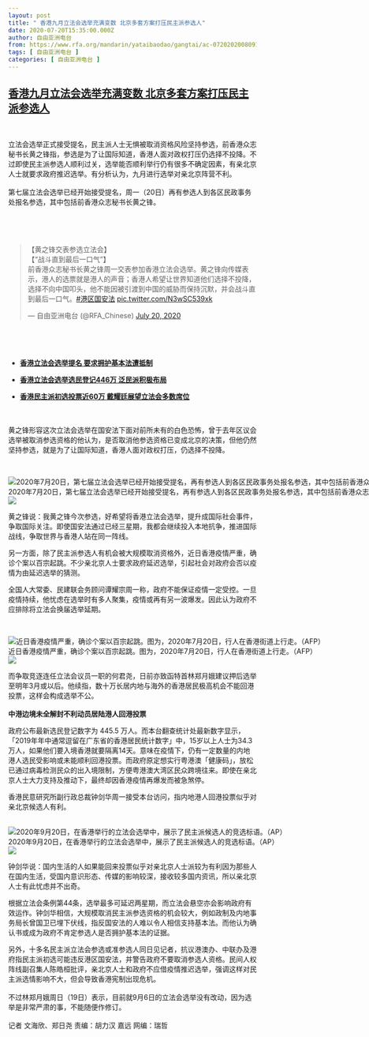 ```yaml
---
layout: post
title: " 香港九月立法会选举充满变数 北京多套方案打压民主派参选人"
date: 2020-07-20T15:35:00.000Z
author: 自由亚洲电台
from: https://www.rfa.org/mandarin/yataibaodao/gangtai/ac-07202020080912.html
tags: [ 自由亚洲电台 ]
categories: [ 自由亚洲电台 ]
---
```

<!--1595259300000-->
[香港九月立法会选举充满变数 北京多套方案打压民主派参选人](https://www.rfa.org/mandarin/yataibaodao/gangtai/ac-07202020080912.html)
------

<div>
<p> </p><p>立法会选举正式接受提名，民主派人士无惧被取消资格风险坚持参选，前香港众志秘书长黄之锋指，参选是为了让国际知道，香港人面对政权打压仍选择不投降。不过即使民主派参选人顺利过关，选举能否顺利举行仍有很多不确定因素，有亲北京人士就要求政府推迟选举。有分析认为，九月进行选举对亲北京阵营不利。<br/> <br/>第七届立法会选举已经开始接受提名，周一（20日）再有参选人到各区民政事务处报名参选，其中包括前香港众志秘书长黄之锋。</p><p> </p><p> </p><blockquote class="twitter-tweet"><p dir="ltr">【黄之锋交表参选立法会】<br/>【“战斗直到最后一口气”】<br/>前香港众志秘书长黄之锋周一交表参加香港立法会选举。黄之锋向传媒表示，港人的选票就是港人的声音；香港人希望让世界知道他们选择不投降，选择不向中国叩头，他不能因被引渡到中国的威胁而保持沉默，并会战斗直到最后一口气。<a href="https://twitter.com/hashtag/%E6%B8%AF%E5%8C%BA%E5%9B%BD%E5%AE%89%E6%B3%95?src=hash&amp;ref_src=twsrc%5Etfw">#港区国安法</a> <a href="https://t.co/N3wSC539xk">pic.twitter.com/N3wSC539xk</a></p>— 自由亚洲电台 (@RFA_Chinese) <a href="https://twitter.com/RFA_Chinese/status/1285161778515591169?ref_src=twsrc%5Etfw">July 20, 2020</a></blockquote><script charset="utf-8" src="https://platform.twitter.com/widgets.js"></script><p> </p><p> </p><ul><li><b><a class="external-link" href="http://www.rfa.org/mandarin/Xinwen/8-07192020131137.html">香港立法会选举提名 要求拥护基本法遭抵制</a></b></li></ul><ul><li><b><a class="external-link" href="http://www.rfa.org/mandarin/Xinwen/3-07172020103243.html">香港立法会选举选民登记446万 泛民派积极布局</a></b></li></ul><ul><li><b><a class="external-link" href="http://www.rfa.org/mandarin/Xinwen/1-07122020103359.html">香港民主派初选投票近60万 戴耀廷展望立法会多数席位</a></b></li></ul><p><br/> <br/>黄之锋形容这次立法会选举在国安法下面对前所未有的白色恐怖，曾于去年区议会选举被取消参选资格的他认为，是否取消他参选资格已变成北京的决策，但他仍然坚持参选，就是为了让国际知道，香港人面对政权打压，仍选择不投降。</p><p> </p><p><div class="image-inline captioned" style="width:1500px;"><div style="width:1500px;"><img alt="2020年7月20日，第七届立法会选举已经开始接受提名，再有参选人到各区民政事务处报名参选，其中包括前香港众志秘书长黄之锋。（AP）" src="https://www.rfa.org/mandarin/yataibaodao/gangtai/ac-07202020080912.html/AP_20202206685980.jpg" title="2020年7月20日，第七届立法会选举已经开始接受提名，再有参选人到各区民政事务处报名参选，其中包括前香港众志秘书长黄之锋。（AP）"/></div><div class="image-caption"><span style="width:1500px;">2020年7月20日，第七届立法会选举已经开始接受提名，再有参选人到各区民政事务处报名参选，其中包括前香港众志秘书长黄之锋。（AP）</span><span class="copyright"> </span></div><div id="zoomattribute"><a class="single_image" href="/mandarin/yataibaodao/gangtai/ac-07202020080912.html/AP_20202206685980.jpg" title="2020年7月20日，第七届立法会选举已经开始接受提名，再有参选人到各区民政事务处报名参选，其中包括前香港众志秘书长黄之锋。（AP）"><img src="/rfa_resources/graphics/icon-zoom.png"/></a></div></div></p><p>黄之锋说：我黄之锋今次参选，好希望将香港立法会选举，提升成国际社会事件，争取国际关注。即使国安法通过已经三星期，我都会继续投入本地抗争，推进国际战线，争取世界与香港人站在同一阵线。</p><p>另一方面，除了民主派参选人有机会被大规模取消资格外，近日香港疫情严重，确诊个案以百宗起跳。不少亲北京人士要求政府延迟选举，引起社会对政府会否以疫情为由延迟选举的猜测。</p><p>全国人大常委、民建联会务顾问谭耀宗周一称，政府不能保证疫情一定受控。一旦疫情持续，他忧虑在选举时有多人聚集，疫情或再有另一波爆发。因此认为政府不应排除将立法会换届选举延期。</p><p> </p><p><div class="image-inline captioned" style="width:1500px;"><div style="width:1500px;"><img alt="近日香港疫情严重，确诊个案以百宗起跳。图为，2020年7月20日，行人在香港街道上行走。（AFP）" src="https://www.rfa.org/mandarin/yataibaodao/gangtai/ac-07202020080912.html/000_1VH4VI.jpg" title="近日香港疫情严重，确诊个案以百宗起跳。图为，2020年7月20日，行人在香港街道上行走。（AFP）"/></div><div class="image-caption"><span style="width:1500px;">近日香港疫情严重，确诊个案以百宗起跳。图为，2020年7月20日，行人在香港街道上行走。（AFP）</span><span class="copyright"> </span></div><div id="zoomattribute"><a class="single_image" href="/mandarin/yataibaodao/gangtai/ac-07202020080912.html/000_1VH4VI.jpg" title="近日香港疫情严重，确诊个案以百宗起跳。图为，2020年7月20日，行人在香港街道上行走。（AFP）"><img src="/rfa_resources/graphics/icon-zoom.png"/></a></div></div></p><p>而争取竞逐连任立法会议员一职的何君尧，日前亦致函特首林郑月娥建议押后选举至明年3月或以后。他续指，数十万长居内地与海外的香港居民极高机会不能回港投票，这样会构成选举不公。<br/> <br/><b>中港边境未全解封不利动员居陆港人回港投票</b></p><p>政府公布最新选民登记数字为 445.5 万人。而本台翻查统计处最新数字显示，「2019年年中通常逗留在广东省的香港居民统计数字」中，15岁以上人士为34.3万人，如果他们要入境香港就要隔离14天。意味在疫情下，仍有一定数量的内地港人选民受影响或未能顺利回港投票。而政府原定想实行粤港澳「健康码」，放松已通过病毒检测民众的出入境限制，方便粤港澳大湾区民众跨境往来。即使在亲北京人士大力支持及推动下，最终却因香港疫情再爆发而被急煞停。</p><p>香港民意研究所副行政总裁钟剑华周一接受本台访问，指内地港人回港投票似乎对亲北京候选人有利。<br/> <br/></p><p><div class="image-inline captioned" style="width:1500px;"><div style="width:1500px;"><img alt="2020年9月20日，在香港举行的立法会选举中，展示了民主派候选人的竞选标语。（AP）" src="https://www.rfa.org/mandarin/yataibaodao/gangtai/ac-07202020080912.html/AP_20202282390564.jpg" title="2020年9月20日，在香港举行的立法会选举中，展示了民主派候选人的竞选标语。（AP）"/></div><div class="image-caption"><span style="width:1500px;">2020年9月20日，在香港举行的立法会选举中，展示了民主派候选人的竞选标语。（AP）</span><span class="copyright"> </span></div><div id="zoomattribute"><a class="single_image" href="/mandarin/yataibaodao/gangtai/ac-07202020080912.html/AP_20202282390564.jpg" title="2020年9月20日，在香港举行的立法会选举中，展示了民主派候选人的竞选标语。（AP）"><img src="/rfa_resources/graphics/icon-zoom.png"/></a></div></div></p><p>钟剑华说：国内生活的人如果能回来投票似乎对亲北京人士派较为有利因为那些人在国内生活，受国内意识形态、传媒的影响较深，接收较多国内资讯，所以亲北京人士有此忧虑并不出奇。</p><p>根据立法会条例第44条，选举最多可延迟两星期，而立法会悬空亦会影响政府有效运作。钟剑华相信，大规模取消民主派参选资格的机会较大，例如政制及内地事务局长曾国卫已埋下伏线，指反国安法的人难以令人相信支持基本法。而他认为确认书或成为政府不肯定参选人是否拥护基本法的证据。</p><p>另外，十多名民主派立法会参选或准参选人同日见记者，抗议港澳办、中联办及港府指民主派初选可能违反港区国安法，并警告政府不要取消参选人资格。民间人权阵线副召集人陈皓桓批评，亲北京人士和政府不应借疫情推迟选举，强调这样对民主派选情影响不大，但会导致香港宪制出现危机。<br/> <br/>不过林郑月娥周日（19日）表示，目前就9月6日的立法会选举没有改动，因为选举是非常严肃的事，不能随便作修订。<br/> <br/>记者 文海欣、郑日尧 责编：胡力汉 嘉远 网编：瑞哲</p>
</div>
